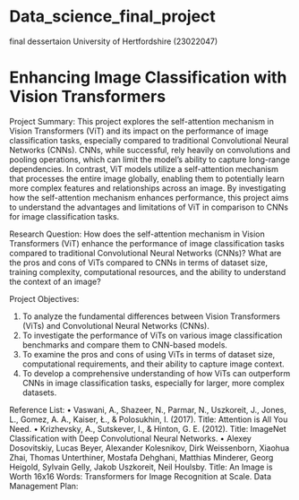 # Data_science_final_project
final dessertaion University of Hertfordshire (23022047)

# Enhancing Image Classification with Vision Transformers
Project Summary:
This project explores the self-attention mechanism in Vision Transformers (ViT) and its impact on the performance of image classification tasks, especially compared to traditional Convolutional Neural Networks (CNNs). CNNs, while successful, rely heavily on convolutions and pooling operations, which can limit the model’s ability to capture long-range dependencies. In contrast, ViT models utilize a self-attention mechanism that processes the entire image globally, enabling them to potentially learn more complex features and relationships across an image. By investigating how the self-attention mechanism enhances performance, this project aims to understand the advantages and limitations of ViT in comparison to CNNs for image classification tasks.

Research Question:
How does the self-attention mechanism in Vision Transformers (ViT) enhance the performance of image classification tasks compared to traditional Convolutional Neural Networks (CNNs)? What are the pros and cons of ViTs compared to CNNs in terms of dataset size, training complexity, computational resources, and the ability to understand the context of an image?

Project Objectives:
1.	To analyze the fundamental differences between Vision Transformers (ViTs) and Convolutional Neural Networks (CNNs).
2.	To investigate the performance of ViTs on various image classification benchmarks and compare them to CNN-based models.
3.	To examine the pros and cons of using ViTs in terms of dataset size, computational requirements, and their ability to capture image context.
4.	To develop a comprehensive understanding of how ViTs can outperform CNNs in image classification tasks, especially for larger, more complex datasets.

Reference List:
• Vaswani, A., Shazeer, N., Parmar, N., Uszkoreit, J., Jones, L., Gomez, A. A., Kaiser, Ł., & Polosukhin, I. (2017). Title: Attention is All You Need. 
• Krizhevsky, A., Sutskever, I., & Hinton, G. E. (2012). Title: ImageNet Classification with Deep Convolutional Neural Networks. 
• Alexey Dosovitskiy, Lucas Beyer, Alexander Kolesnikov, Dirk Weissenborn, Xiaohua Zhai, Thomas Unterthiner, Mostafa Dehghani, Matthias Minderer, Georg Heigold, Sylvain Gelly, Jakob Uszkoreit, Neil Houlsby. Title: An Image is Worth 16x16 Words: Transformers for Image Recognition at Scale.
Data Management Plan:

